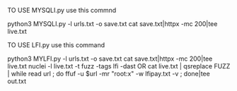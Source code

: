 TO USE MYSQLI.py use this commnd 

python3 MYSQLI.py -l urls.txt -o save.txt
cat save.txt|httpx -mc 200|tee live.txt

TO USE LFI.py use this command 

python3 MYLFI.py -l urls.txt -o save.txt
cat save.txt|httpx -mc 200|tee live.txt
nuclei -l live.txt -t fuzz -tags lfi -dast
OR
cat live.txt | qsreplace FUZZ | while read url ; do ffuf -u $url -mr "root:x" -w lfipay.txt -v ; done|tee out.txt

